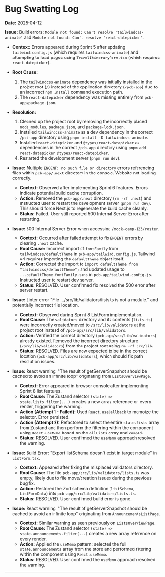 # Bug Swatting Log

**Date:** 2025-04-12

**Issue:** Build errors: `Module not found: Can't resolve 'tailwindcss-animate'` and `Module not found: Can't resolve 'react-datepicker'`.

*   **Context:** Errors appeared during Sprint 5 after updating `tailwind.config.js` (which requires `tailwindcss-animate`) and attempting to load pages using `TravelItineraryForm.tsx` (which requires `react-datepicker`).
*   **Root Cause:**
    1.  The `tailwindcss-animate` dependency was initially installed in the project root (`/`) instead of the application directory (`/pcb-app`) due to an incorrect `npm install` command execution path.
    2.  The `react-datepicker` dependency was missing entirely from `pcb-app/package.json`.
*   **Resolution:**
    1.  Cleaned up the project root by removing the incorrectly placed `node_modules`, `package.json`, and `package-lock.json`.
    2.  Installed `tailwindcss-animate` as a dev dependency in the correct `/pcb-app` directory using `pnpm install -D tailwindcss-animate`.
    3.  Installed `react-datepicker` and `@types/react-datepicker` as dependencies in the correct `/pcb-app` directory using `pnpm add react-datepicker @types/react-datepicker`.
    4.  Restarted the development server (`pnpm run dev`).

*   **Issue:** Multiple `ENOENT: no such file or directory` errors referencing files within `pcb-app/.next` directory in the console. Website not loading correctly.
    *   **Context:** Observed after implementing Sprint 6 features. Errors indicate potential build cache corruption.
    *   **Action:** Removed the `pcb-app/.next` directory (`rm -rf .next`) and instructed user to restart the development server (`pnpm run dev`). This should force Next.js to regenerate the build cache cleanly.
    *   **Status:** Failed. User still reported 500 Internal Server Error after restarting.

*   **Issue:** 500 Internal Server Error when accessing `/mock-camp-123/roster`.
    *   **Context:** Occurred after failed attempt to fix `ENOENT` errors by clearing `.next` cache.
    *   **Root Cause:** Incorrect import of `fontFamily` from `tailwindcss/defaultTheme` in `pcb-app/tailwind.config.js`. Tailwind v4 requires importing the `defaultTheme` object itself.
    *   **Action:** Corrected the import to `import defaultTheme from "tailwindcss/defaultTheme";` and updated usage to `...defaultTheme.fontFamily.sans` in `pcb-app/tailwind.config.js`. Instructed user to restart dev server.
    *   **Status:** RESOLVED. User confirmed fix resolved the 500 error after server restart.

*   **Issue:** Linter error "File .../src/lib/validators/lists.ts is not a module." and potentially incorrect file location.
    *   **Context:** Observed during Sprint 8 ListForm implementation.
    *   **Root Cause:** The `validators` directory and its contents (`lists.ts`) were incorrectly created/moved to `/src/lib/validators` at the project root instead of `/pcb-app/src/lib/validators`.
    *   **Action:** Verified the correct directory (`pcb-app/src/lib/validators`) already existed. Removed the incorrect directory structure (`/src/lib/validators`) from the project root using `rm -rf src/lib`.
    *   **Status:** RESOLVED. Files are now expected to be in the correct location (`pcb-app/src/lib/validators`), which should fix path resolution issues.

*   **Issue:** React warning: "The result of getServerSnapshot should be cached to avoid an infinite loop" originating from `ListsOverviewPage`.
    *   **Context:** Error appeared in browser console after implementing Sprint 8 list features.
    *   **Root Cause:** The Zustand selector `(state) => state.lists.filter(...)` creates a new array reference on every render, triggering the warning.
    *   **Action (Attempt 1 - Failed):** Used `React.useCallback` to memoize the selector. Error persisted.
    *   **Action (Attempt 2):** Refactored to select the entire `state.lists` array from Zustand and then perform the filtering within the component using `React.useMemo` based on the `allLists` array and `campId`.
    *   **Status:** RESOLVED. User confirmed the `useMemo` approach resolved the warning.

*   **Issue:** Build Error: "Export listSchema doesn't exist in target module" in `ListForm.tsx`.
    *   **Context:** Appeared after fixing the misplaced validators directory.
    *   **Root Cause:** The file `pcb-app/src/lib/validators/lists.ts` was empty, likely due to file move/creation issues during the previous bug fix.
    *   **Action:** Restored the Zod schema definition (`listSchema`, `ListFormData`) into `pcb-app/src/lib/validators/lists.ts`.
    *   **Status:** RESOLVED. User confirmed build error is gone.

*   **Issue:** React warning: "The result of getServerSnapshot should be cached to avoid an infinite loop" originating from `AnnouncementsListPage`.
    *   **Context:** Similar warning as seen previously on `ListsOverviewPage`.
    *   **Root Cause:** The Zustand selector `(state) => state.announcements.filter(...)` creates a new array reference on every render.
    *   **Action:** Applied the `useMemo` pattern: selected the full `state.announcements` array from the store and performed filtering within the component using `React.useMemo`.
    *   **Status:** RESOLVED. User confirmed the `useMemo` approach resolved the warning.

---
